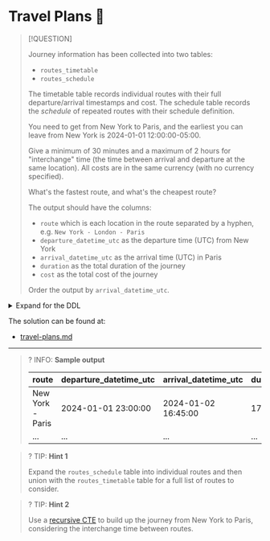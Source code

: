 # Travel Plans 🚂

> [!QUESTION]
>
> Journey information has been collected into two tables:
>
> - `routes_timetable`
> - `routes_schedule`
>
> The timetable table records individual routes with their full departure/arrival timestamps and cost. The schedule table records the _schedule_ of repeated routes with their schedule definition.
>
> You need to get from New York to Paris, and the earliest you can leave from New York is 2024-01-01 12:00:00-05:00.
>
> Give a minimum of 30 minutes and a maximum of 2 hours for "interchange" time (the time between arrival and departure at the same location). All costs are in the same currency (with no currency specified).
>
> What's the fastest route, and what's the cheapest route?
>
> The output should have the columns:
>
> - `route` which is each location in the route separated by a hyphen, e.g. `New York - London - Paris`
> - `departure_datetime_utc` as the departure time (UTC) from New York
> - `arrival_datetime_utc` as the arrival time (UTC) in Paris
> - `duration` as the total duration of the journey
> - `cost` as the total cost of the journey
>
> Order the output by `arrival_datetime_utc`.

<details>
<summary>Expand for the DDL</summary>
--8<-- "docs/challenging-sql-problems/problems/gold/travel-plans.sql"
</details>

The solution can be found at:

- [travel-plans.md](../../solutions/gold/travel-plans.md)

---

<!-- prettier-ignore -->
>? INFO: **Sample output**
>
> | route            | departure_datetime_utc | arrival_datetime_utc | duration |   cost |
> |:-----------------|:-----------------------|:---------------------|:---------|-------:|
> | New York - Paris | 2024-01-01 23:00:00    | 2024-01-02 16:45:00  | 17:45:00 | 279.00 |
> | ...              | ...                    | ...                  | ...      |    ... |

<!-- prettier-ignore -->
>? TIP: **Hint 1**
>
> Expand the `routes_schedule` table into individual routes and then union with the `routes_timetable` table for a full list of routes to consider.

<!-- prettier-ignore -->
>? TIP: **Hint 2**
>
> Use a [recursive CTE](../../../from-excel-to-sql/advanced-concepts/recursive-ctes.md) to build up the journey from New York to Paris, considering the interchange time between routes.
